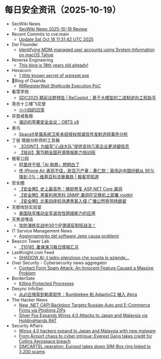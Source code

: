 # 每日安全资讯（2025-10-19）

- SecWiki News
  - [SecWiki News 2025-10-18 Review](http://www.sec-wiki.com/?2025-10-18)
- Recent Commits to cve:main
  - [Update Sat Oct 18 11:31:42 UTC 2025](https://github.com/trickest/cve/commit/e8eea7affb8bc5533f681b306b7b507d52b0ec5c)
- Der Flounder
  - [Identifying MDM-managed user accounts using System Information on macOS Tahoe](https://derflounder.wordpress.com/2025/10/18/identifying-mdm-managed-user-accounts-using-system-information-on-macos-tahoe/)
- Reverse Engineering
  - [This blog is 18th years old already!](https://reverse.put.as/2025/10/18/18yearsold/)
- Hexacorn
  - [1 little known secret of wsreset.exe](https://www.hexacorn.com/blog/2025/10/18/1-little-known-secret-of-wsreset-exe/)
- 🔐Blog of Osanda
  - [RtlRegisterWait Shellcode Execution PoC](https://osandamalith.com/2025/10/18/rtlregisterwait-shellcode-execution-poc/)
- 看雪学苑
  - [SDC2025 精彩议题预告 | ReCopilot：基于大模型的二进制逆向工程助手](https://mp.weixin.qq.com/s?__biz=MjM5NTc2MDYxMw==&mid=2458602011&idx=1&sn=c4e96b0c23fd41390b9ef21c4801b6dc)
- 青衣十三楼飞花堂
  - [小小四的日常](https://mp.weixin.qq.com/s?__biz=MzUzMjQyMDE3Ng==&mid=2247488711&idx=1&sn=3801f5ac6944ef1118535bd33eb31f06)
- 非尝咸鱼贩
  - [海边的苹果安全会议：OBTS v8](https://mp.weixin.qq.com/s?__biz=Mzk0NDE3MTkzNQ==&mid=2247485691&idx=1&sn=5cfacb1a166c4fcef6b336fa7ad65a57)
- 黑鸟
  - [SpaceX星盾系统卫星未经授权频谱信号发射违规事件分析](https://mp.weixin.qq.com/s?__biz=MzAxOTM1MDQ1NA==&mid=2451183059&idx=1&sn=233bb543abe39857cfa2a76460b9d52b)
- 丁爸 情报分析师的工具箱
  - [【OSINT】为蛙军“心战大队”提供支持几家企业更详细信息](https://mp.weixin.qq.com/s?__biz=MzI2MTE0NTE3Mw==&mid=2651152547&idx=1&sn=9fea265567d7239cb318a046490bf7c4)
  - [【培训】第15期全国开源情报能力培训班](https://mp.weixin.qq.com/s?__biz=MzI2MTE0NTE3Mw==&mid=2651152547&idx=2&sn=dbe079a046a8b8ccb144fea70dc2be62)
- 极客公园
  - [阿里终于把「AI 电商」想明白了](https://mp.weixin.qq.com/s?__biz=MTMwNDMwODQ0MQ==&mid=2653088656&idx=1&sn=c23eec4c856df743dcbfb6fbad7b90f4)
  - [传 iPhone Air 表现不佳，砍百万产量；黄仁勋：英伟达中国份额从 95% 降到 0%；维基百科流量暴跌 | 极客早知道](https://mp.weixin.qq.com/s?__biz=MTMwNDMwODQ0MQ==&mid=2653088648&idx=1&sn=f72071cc8bc0bacfe4fcc481936a5b7f)
- 安全圈
  - [【安全圈】史上最高危：微软修复 ASP.NET Core 漏洞](https://mp.weixin.qq.com/s?__biz=MzIzMzE4NDU1OQ==&mid=2652072273&idx=1&sn=7b50c69ca8fac5d7c27d667f3c6e26c0)
  - [【安全圈】黑客利用思科 SNMP 漏洞在交换机上部署 rootkit](https://mp.weixin.qq.com/s?__biz=MzIzMzE4NDU1OQ==&mid=2652072273&idx=2&sn=1f382471889e81a7e2f2c036582b8909)
  - [【安全圈】北美四座机场遭黑客入侵,广播公然辱骂特朗普](https://mp.weixin.qq.com/s?__biz=MzIzMzE4NDU1OQ==&mid=2652072273&idx=3&sn=702933eacef49fab97585ca058931765)
- 天御攻防实验室
  - [美国陆军推动全军进攻性网络能力的应用](https://mp.weixin.qq.com/s?__biz=MzU0MzgyMzM2Nw==&mid=2247486548&idx=1&sn=fa2b9cc61723bbe3437fa28b1c162a05)
- 天黑说嘿话
  - [攻防演练实战中30个IP溯源反制技战法！](https://mp.weixin.qq.com/s?__biz=MzI5NTQ5MTAzMA==&mid=2247484729&idx=1&sn=238acdb30b6c36f58f89c1c836afeef9)
- IT Service Management News
  - [Aggiornamento del software Jeep causa problemi](http://blog.cesaregallotti.it/2025/10/aggiornamento-del-software-jeep-causa.html)
- Beacon Tower Lab
  - [【1018】重保演习每日情报汇总](https://mp.weixin.qq.com/s?__biz=MzkyNzcxNTczNA==&mid=2247487863&idx=1&sn=2277215a2540507e341aeb5c2a17bc9d)
- LastKnight.com Feed
  - [SHADOW AI: il ladro silenzioso che svuota le aziende…](https://mgpf.it/2025/10/18/shadow-ai-il-ladro-silenzioso-che-svuota-le-aziende.html)
- Over Security - Cybersecurity news aggregator
  - [Contact Form Spam Attack: An Innocent Feature Caused a Massive Problem](https://blog.sucuri.net/2025/10/contact-form-spam-attack-an-innocent-feature-caused-a-massive-problem.html)
- BorderGate
  - [Killing Protected Processes](https://www.bordergate.co.uk/killing-protected-processes/)
- Desync InfoSec
  - [从必应搜索到勒索软件：Bumblebee 和 AdaptixC2 植入 Akira](https://mp.weixin.qq.com/s?__biz=MzkzMDE3ODc1Mw==&mid=2247489473&idx=1&sn=ec8eb0aec4e26a4c5fc38941a971ac57)
- The Hacker News
  - [New .NET CAPI Backdoor Targets Russian Auto and E-Commerce Firms via Phishing ZIPs](https://thehackernews.com/2025/10/new-net-capi-backdoor-targets-russian.html)
  - [Silver Fox Expands Winos 4.0 Attacks to Japan and Malaysia via HoldingHands RAT](https://thehackernews.com/2025/10/silver-fox-expands-winos-40-attacks-to.html)
- Security Affairs
  - [Winos 4.0 hackers expand to Japan and Malaysia with new malware](https://securityaffairs.com/183580/security/winos-4-0-hackers-expand-to-japan-and-malaysia-with-new-malware.html)
  - [From Airport chaos to cyber intrigue: Everest Gang takes credit for Collins Aerospace breach](https://securityaffairs.com/183567/breaking-news/from-airport-chaos-to-cyber-intrigue-everest-gang-takes-credit-for-collins-aerospace-breach.html)
  - [SIMCARTEL operation: Europol takes down SIM-Box ring linked to 3,200 scams](https://securityaffairs.com/183556/security/simcartel-operation-europol-takes-down-sim-box-ring-linked-to-3200-scams.html)
